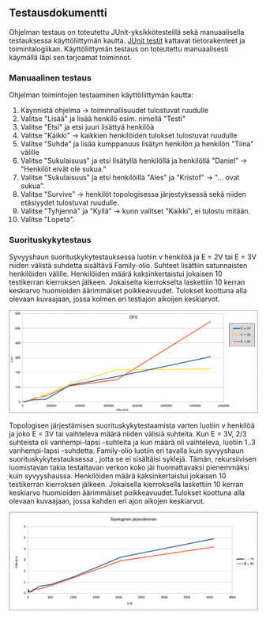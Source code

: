 ## Testausdokumentti

Ohjelman testaus on toteutettu JUnit-yksikkötesteillä sekä manuaalisella testauksessa käyttöliittymän kautta. [JUnit testit](/src/test/java/) kattavat tietorakenteet ja toimintalogiikan. Käyttöliittymän testaus on toteutettu manuaalisesti käymällä läpi sen tarjoamat toiminnot.

### Manuaalinen testaus

Ohjelman toimintojen testaaminen käyttöliittymän kautta:
1. Käynnistä ohjelma -> toiminnallisuudet tulostuvat ruudulle
2. Valitse "Lisää" ja lisää henkilö esim. nimellä "Testi"
3. Valitse "Etsi" ja etsi juuri lisättyä henkilöä
4. Valitse "Kaikki" -> kaikkien henkilöiden tulokset tulostuvat ruudulle
5. Valitse "Suhde" ja lisää kumppanuus lisätyn henkilön ja henkilön "Tiina" välille
6. Valitse "Sukulaisuus" ja etsi lisätyllä henkilöllä ja henkilöllä "Daniel" -> "Henkilöt eivät ole sukua."
7. Valitse "Sukulaisuus" ja etsi henkilöillä "Ales" ja "Kristof" -> "... ovat sukua".
8. Valitse "Survive" -> henkilöt topologisessa järjestyksessä sekä niiden etäsiyydet tulostuvat ruudulle.
9. Valitse "Tyhjennä" ja "Kyllä" -> kunn valitset "Kaikki", ei tulostu mitään.
10. Valitse "Lopeta".

### Suorituskykytestaus

Syvyyshaun suorituskykytestauksessa luotiin v henkilöä ja E = 2V tai E = 3V niiden välistä suhdetta sisältävä Family-olio. Suhteet lisättiin satunnaisten henkilöiden välille. Henkilöiden määrä kaksinkertaistui jokaisen 10 testikerran kierroksen jälkeen. Jokaiselta kierrokselta laskettiin 10 kerran keskiarvo huomioiden äärimmäiset poikkeavuudet. Tulokset koottuna alla olevaan kuvaajaan, jossa kolmen eri testiajon aikoijen keskiarvot.

![DFS](/dokumentaatio/dfs_performance.png)

Topologisen järjestämisen suorituskykytestaamista varten luotiin v henkilöä ja joko E = 3V tai vaihteleva määrä niiden välisiä suhteita. Kun E = 3V, 2/3 suhteista oli vanhempi-lapsi -suhteita ja kun määrä oli vaihteleva, luotiin 1..3 vanhempi-lapsi -suhdetta. Family-olio luotiin eri tavalla kuin syvyyshaun suorituskykytestauksessa , jotta se ei sisältäisi syklejä. Tämän, rekursiivisen luomistavan takia testattavan verkon koko jäi huomattavaksi pienemmäksi kuin syvyyshaussa. Henkilöiden määrä kaksinkertaistui jokaisen 10 testikerran kierroksen jälkeen. Jokaisella kierroksella laskettiin 10 kerran keskiarvo huomioiden äärimmäiset poikkeavuudet.Tulokset koottuna alla olevaan kuvaajaan, jossa kahden eri ajon aikojen keskiarvot.

![Topologinen järjestäminen](/dokumentaatio/topo_performance.png)